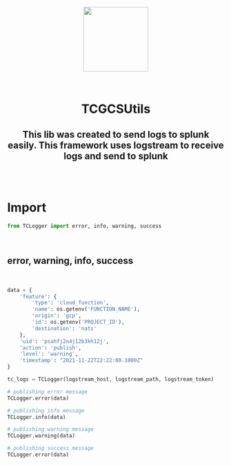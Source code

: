 <div id="logos">
    <p align="center">
        <img src="https://tc.com.br/wp-content/themes/tradersclub/img/tc-out.png" width="150" height="150">
    </p>
</div>   
<br>

<h1 align="center">TCGCSUtils</h1>
<h2 align="center">This lib was created to send logs to splunk easily. This framework uses logstream to receive logs and send to splunk</h2>
<br>
<br>

<h1 align="left">Import</h1>

```py
from TCLogger import error, info, warning, success
```

<br>

<h2 align="left">error, warning, info, success</h2>

<br>

```py
data = {
    'feature': {
        'type': 'cloud_function',
        'name': os.getenv('FUNCTION_NAME'),
        'origin': 'gcp',
        'id': os.getenv('PROJECT_ID'),
        'destination': 'nats'
    },
    'uid': 'psahfj2n4j12b3kh12j',
    'action': 'publish',
    'level': 'warning',
    'timestamp': "2021-11-22T22:22:00.1000Z"
}

tc_logs = TCLogger(logstream_host, logstream_path, logstream_token)

# publishing error message
TCLogger.error(data)

# publishing info message
TCLogger.info(data)

# publishing warning message
TCLogger.warning(data)

# publishing success message
TCLogger.error(data)

```